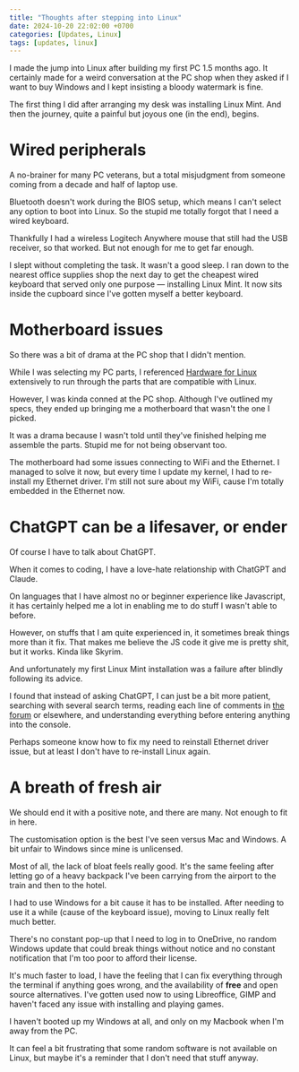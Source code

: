 ```yaml
---
title: "Thoughts after stepping into Linux"
date: 2024-10-20 22:02:00 +0700
categories: [Updates, Linux]
tags: [updates, linux]
---
```


I made the jump into Linux after building my first PC 1.5 months ago. It certainly made for a weird conversation at the PC shop when they asked if I want to buy Windows and I kept insisting a bloody watermark is fine.

The first thing I did after arranging my desk was installing Linux Mint. And then the journey, quite a painful but joyous one (in the end), begins.

# Wired peripherals
A no-brainer for many PC veterans, but a total misjudgment from someone coming from a decade and half of laptop use.

Bluetooth doesn't work during the BIOS setup, which means I can't select any option to boot into Linux. So the stupid me totally forgot that I need a wired keyboard.

Thankfully I had a wireless Logitech Anywhere mouse that still had the USB receiver, so that worked. But not enough for me to get far enough.

I slept without completing the task. It wasn't a good sleep. I ran down to the nearest office supplies shop the next day to get the cheapest wired keyboard that served only one purpose — installing Linux Mint. It now sits inside the cupboard since I've gotten myself a better keyboard.

# Motherboard issues
So there was a bit of drama at the PC shop that I didn't mention.

While I was selecting my PC parts, I referenced [Hardware for Linux](https://linux-hardware.org/?view=search) extensively to run through the parts that are compatible with Linux.

However, I was kinda conned at the PC shop. Although I've outlined my specs, they ended up bringing me a motherboard that wasn't the one I picked.

It was a drama because I wasn't told until they've finished helping me assemble the parts. Stupid me for not being observant too.

The motherboard had some issues connecting to WiFi and the Ethernet. I managed to solve it now, but every time I update my kernel, I had to re-install my Ethernet driver. I'm still not sure about my WiFi, cause I'm totally embedded in the Ethernet now.

# ChatGPT can be a lifesaver, or ender
Of course I have to talk about ChatGPT.

When it comes to coding, I have a love-hate relationship with ChatGPT and Claude.

On languages that I have almost no or beginner experience like Javascript, it has certainly helped me a lot in enabling me to do stuff I wasn't able to before.

However, on stuffs that I am quite experienced in, it sometimes break things more than it fix. That makes me believe the JS code it give me is pretty shit, but it works. Kinda like Skyrim.

And unfortunately my first Linux Mint installation was a failure after blindly following its advice.

I found that instead of asking ChatGPT, I can just be a bit more patient, searching with several search terms, reading each line of comments in [the forum](https://forums.linuxmint.com/) or elsewhere, and understanding everything before entering anything into the console.

Perhaps someone know how to fix my need to reinstall Ethernet driver issue, but at least I don't have to re-install Linux again. 

# A breath of fresh air
We should end it with a positive note, and there are many. Not enough to fit in here.

The customisation option is the best I've seen versus Mac and Windows. A bit unfair to Windows since mine is unlicensed.

Most of all, the lack of bloat feels really good. It's the same feeling after letting go of a heavy backpack I've been carrying from the airport to the train and then to the hotel.

I had to use Windows for a bit cause it has to be installed. After needing to use it a while (cause of the keyboard issue), moving to Linux really felt much better. 

There's no constant pop-up that I need to log in to OneDrive, no random Windows update that could break things without notice and no constant notification that I'm too poor to afford their license.

It's much faster to load, I have the feeling that I can fix everything through the terminal if anything goes wrong, and the availability of **free** and open source alternatives. I've gotten used now to using Libreoffice, GIMP and haven't faced any issue with installing and playing games.

I haven't booted up my Windows at all, and only on my Macbook when I'm away from the PC. 

It can feel a bit frustrating that some random software is not available on Linux, 
but maybe it's a reminder that I don't need that stuff anyway.
